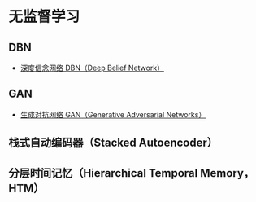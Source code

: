# 无监督学习

## DBN

- [深度信念网络 DBN（Deep Belief Network）](dbn.md)

## GAN

- [生成对抗网络 GAN（Generative Adversarial Networks）](gan.md)

## 栈式自动编码器（Stacked Autoencoder）





## 分层时间记忆（Hierarchical Temporal Memory，HTM）